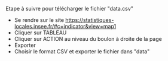Etape à suivre pour télécharger le fichier "data.csv"

- Se rendre sur le site https://statistiques-locales.insee.fr/#c=indicator&view=map1
- Cliquer sur TABLEAU
- Cliquer sur ACTION au niveau du boulon à droite de la page
- Exporter
- Choisir le format CSV et exporter le fichier dans "data"
